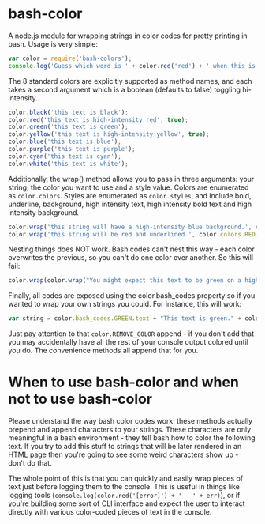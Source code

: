 bash-color
============

A node.js module for wrapping strings in color codes for pretty printing in bash. Usage is very simple:

```js
var color = require('bash-colors');
console.log('Guess which word is ' + color.red('red') + ' when this is run?');
```

The 8 standard colors are explicitly supported as method names, and each takes a second argument which is a boolean (defaults to false) toggling hi-intensity.

```js
color.black('this text is black');
color.red('this text is high-intensity red', true);
color.green('this text is green');
color.yellow('this text is high-intensity yellow', true);
color.blue('this text is blue');
color.purple('this text is purple');
color.cyan('this text is cyan');
color.white('this text is white');
```

Additionally, the wrap() method allows you to pass in three arguments: your string, the color you want to use and a style value. Colors are enumerated as `color.colors`. Styles are enumerated as `color.styles`, and include bold, underline, background, high intensity text, high intensity bold text and high intensity background.

```js
color.wrap('this string will have a high-intensity blue background.', color.colors.BLUE, color.styles.hi_background);
color.wrap('this string will be red and underlined.', color.colors.RED, color.styles.underline);
```

Nesting things does NOT work. Bash codes can't nest this way - each color overwrites the previous, so you can't do one color over another. So this will fail:

```js
color.wrap(color.wrap("You might expect this text to be green on a high-intensity yellow background, but you'd be wrong.", color.colors.GREEN), color.colors.YELLOW, color.styles.hi_background);
```

Finally, all codes are exposed using the color.bash_codes property so if you wanted to wrap your own strings you could. For instance, this will work:
```js
var string = color.bash_codes.GREEN.text + "This text is green." + color.REMOVE_COLOR;
```
Just pay attention to that `color.REMOVE_COLOR` append - if you don't add that you may accidentally have all the rest of your console output colored until you do. The convenience methods all append that for you.

When to use bash-color and when not to use bash-color
===
Please understand the way bash color codes work: these methods actually prepend and append characters to your strings. These characters are only meaningful in a bash environment - they tell bash how to color the following text. If you try to add this stuff to strings that will be later rendered in an HTML page then you're going to see some weird characters show up - don't do that. 

The whole point of this is that you can quickly and easily wrap pieces of text just before logging them to the console. This is useful in things like logging tools (`console.log(color.red('[error]') + ' - ' + err)`), or if you're building some sort of CLI interface and expect the user to interact directly with various color-coded pieces of text in the console.